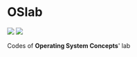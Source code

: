 # OSlab

[![](https://img.shields.io/badge/Lab-@lyc0930-brightgreen.svg?style=flat)](https://github.com/lyc0930) ![](https://img.shields.io/badge/USTC-2019Spring-inactive.svg?style=flat)

Codes of **Operating System Concepts**' lab
